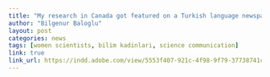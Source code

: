 ```yaml
---
title: "My research in Canada got featured on a Turkish language newspaper (CanadaTurk) based in Canada"
author: "Bilgenur Baloglu"
layout: post
categories: news
tags: [women scientists, bilim kadinlari, science communication]
link: true
link_url: https://indd.adobe.com/view/5553f407-921c-4f98-9f79-37738741c4e9?fbclid=IwAR1unlLBhYB6jvTM8WHiWdG8m1OxVOriuW3O3LBRhvN3nZNhfeWzpv8hXgc
---
```

